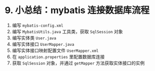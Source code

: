 # 9. 小总结：mybatis 连接数据库流程

1. 编写 `mybatis-config.xml` 
2. 编写 `MybatisUtils.java` 工具类，获取 `SqlSession` 对象
3. 编写实体类 `User.java`
4. 编写实体接口 `UserMapper.java`
5. 编写实体接口映射配置文件 `UserMapper.xml`
6. 在 `application.properties` 里配置数据库连接
7. 获取 `SqlSession` 对象，并通过 `getMapper` 方法获取实体接口的实例